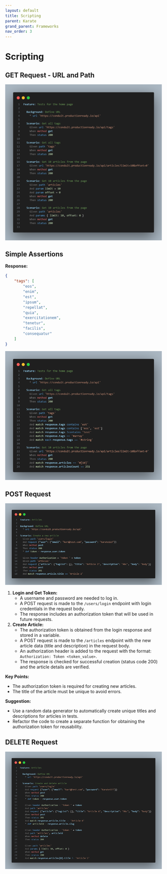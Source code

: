 ```yaml
---
layout: default
title: Scripting
parent: Karate
grand_parent: Frameworks
nav_order: 3
---
```


# Scripting

## GET Request - URL and Path

![](/assets/images/url-path.png)

## Simple Assertions

**Response:**

```json
{
    "tags": [
        "eos",
        "enim",
        "est",
        "ipsum",
        "repellat",
        "quia",
        "exercitationem",
        "tenetur",
        "facilis",
        "consequatur"
    ]
}
```

![](/assets/images/assertions.png)

## POST Request

![](/assets/images/post-request.png)

1. **Login and Get Token:**
    - A username and password are needed to log in.
    - A POST request is made to the `/users/login` endpoint with login credentials in the request body.
    - The response includes an authorization token that will be used in future requests.
2. **Create Article:**
    - The authorization token is obtained from the login response and stored in a variable.
    - A POST request is made to the `/articles` endpoint with the new article data (title and description) in the request body.
    - An authorization header is added to the request with the format: `Authorization: Token <token_value>`.
    - The response is checked for successful creation (status code 200) and the article details are verified.

**Key Points:**

- The authorization token is required for creating new articles.
- The title of the article must be unique to avoid errors.

**Suggestion:**

- Use a random data generator to automatically create unique titles and descriptions for articles in tests.
- Refactor the code to create a separate function for obtaining the authorization token for reusability.

## DELETE Request

![](/assets/images/delete-request.png)